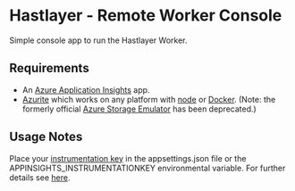# Hastlayer - Remote Worker Console

Simple console app to run the Hastlayer Worker.

## Requirements

* An [Azure Application Insights](https://docs.microsoft.com/en-us/azure/azure-monitor/app/create-new-resource) app.
* [Azurite](https://github.com/azure/azurite) which works on any platform with [node](https://nodejs.org/) or [Docker](https://hub.docker.com/_/microsoft-azure-storage-azurite). (Note: the formerly official [Azure Storage Emulator](https://docs.microsoft.com/en-us/azure/storage/common/storage-use-emulator) has been deprecated.)

## Usage Notes

Place your [instrumentation key](https://docs.microsoft.com/en-us/azure/azure-monitor/app/create-new-resource#copy-the-instrumentation-key) in the appsettings.json file or the APPINSIGHTS_INSTRUMENTATIONKEY environmental variable. For further details see [here](https://docs.microsoft.com/en-us/azure/azure-monitor/app/asp-net-core).
